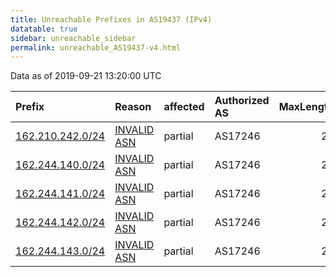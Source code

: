 ```yaml
---
title: Unreachable Prefixes in AS19437 (IPv4)
datatable: true
sidebar: unreachable_sidebar
permalink: unreachable_AS19437-v4.html
---
```


Data as of 2019-09-21 13:20:00 UTC


<div class="datatable-begin"></div>

| Prefix                                                     | Reason                                                                                                  | affected   | Authorized AS   |   MaxLength | Anchor                           |   unreachable /24s |
|:-----------------------------------------------------------|:--------------------------------------------------------------------------------------------------------|:-----------|:----------------|------------:|:---------------------------------|-------------------:|
| [162.210.242.0/24](https://stat.ripe.net/162.210.242.0/24) | [INVALID ASN](https://rpki-validator.ripe.net/announcement-preview?asn=AS19437&prefix=162.210.242.0/24) | partial    | AS17246         |          24 | [ARIN](unreachable_ARIN-v4.html) |                  1 |
| [162.244.140.0/24](https://stat.ripe.net/162.244.140.0/24) | [INVALID ASN](https://rpki-validator.ripe.net/announcement-preview?asn=AS19437&prefix=162.244.140.0/24) | partial    | AS17246         |          24 | [ARIN](unreachable_ARIN-v4.html) |                  1 |
| [162.244.141.0/24](https://stat.ripe.net/162.244.141.0/24) | [INVALID ASN](https://rpki-validator.ripe.net/announcement-preview?asn=AS19437&prefix=162.244.141.0/24) | partial    | AS17246         |          24 | [ARIN](unreachable_ARIN-v4.html) |                  1 |
| [162.244.142.0/24](https://stat.ripe.net/162.244.142.0/24) | [INVALID ASN](https://rpki-validator.ripe.net/announcement-preview?asn=AS19437&prefix=162.244.142.0/24) | partial    | AS17246         |          24 | [ARIN](unreachable_ARIN-v4.html) |                  1 |
| [162.244.143.0/24](https://stat.ripe.net/162.244.143.0/24) | [INVALID ASN](https://rpki-validator.ripe.net/announcement-preview?asn=AS19437&prefix=162.244.143.0/24) | partial    | AS17246         |          24 | [ARIN](unreachable_ARIN-v4.html) |                  1 |

<div class="datatable-end"></div>